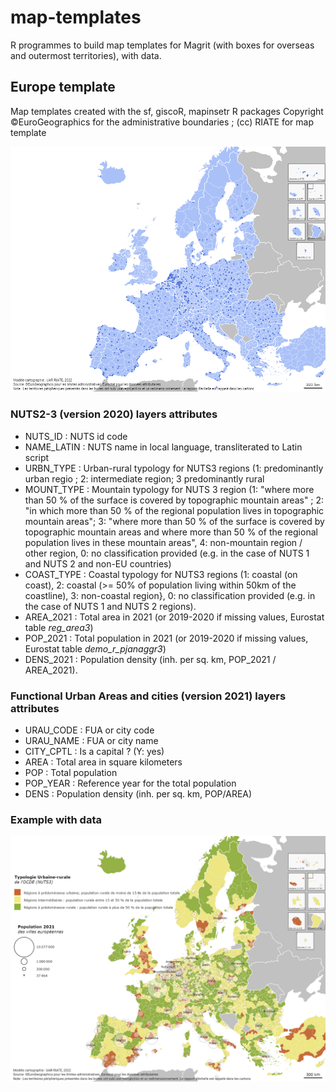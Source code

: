 # map-templates

R programmes to build map templates for Magrit (with boxes for overseas and outermost territories), with data. 

## Europe template
Map templates created with the sf, giscoR, mapinsetr R packages
Copyright ©EuroGeographics for the administrative boundaries ; (cc) RIATE for map template

![](fig/eu_template.png)

### NUTS2-3 (version 2020) layers attributes

- NUTS_ID : NUTS id code
- NAME_LATIN : NUTS name in local language, transliterated to Latin script
- URBN_TYPE : Urban-rural typology for NUTS3 regions (1: predominantly urban regio ; 2: intermediate region; 3 predominantly rural
- MOUNT_TYPE : Mountain typology for NUTS 3 region (1: "where more than 50 % of the surface is covered by topographic mountain areas" ; 2: "in which more than 50 % of the regional population lives in topographic mountain areas"; 
3: "where more than 50 % of the surface is covered by topographic mountain areas and where more than 50 % of the regional population lives in these mountain areas", 4: non-mountain region / other region, 0: no classification provided (e.g. in the case of NUTS 1 and NUTS 2 and non-EU countries)
- COAST_TYPE : Coastal typology for NUTS3 regions (1: coastal (on coast), 2: coastal (>= 50% of population living within 50km of the coastline), 3: non-coastal region}, 0: no classification provided (e.g. in the case of NUTS 1 and NUTS 2 regions).
- AREA_2021 : Total area in 2021 (or 2019-2020 if missing values, Eurostat table *reg_area3*)
- POP_2021 : Total population in 2021 (or 2019-2020 if missing values, Eurostat table *demo_r_pjanaggr3*)
- DENS_2021 : Population density (inh. per sq. km, POP_2021 / AREA_2021). 

### Functional Urban Areas and cities (version 2021) layers attributes

- URAU_CODE : FUA or city code
- URAU_NAME : FUA or city name
- CITY_CPTL : Is a capital ? (Y: yes)
- AREA : Total area in square kilometers
- POP : Total population
- POP_YEAR : Reference year for the total population
- DENS : Population density (inh. per sq. km, POP/AREA)


### Example with data

![](fig/eu_template_ex.png)